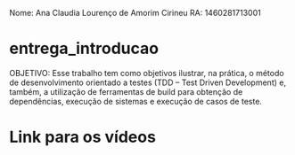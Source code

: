 Nome: Ana Claudia Lourenço de Amorim Cirineu
RA: 1460281713001

# entrega_introducao
OBJETIVO: Esse trabalho tem como objetivos ilustrar, na prática, o método de desenvolvimento orientado a testes (TDD – Test Driven Development) e, também, a utilização de ferramentas de build para obtenção de dependências, execução de sistemas e execução de casos de teste. 

# Link para os vídeos
